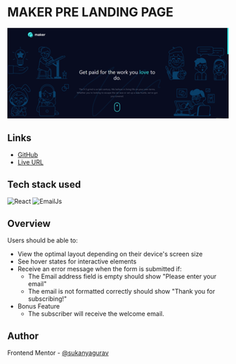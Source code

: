 # MAKER PRE LANDING PAGE
<img src="./public/design.png"/>

## Links

- [GitHub](https://github.com/sukanyagurav/Maker-pre-launch-landing-page)
- [Live URL](https://maker5867.netlify.app/)

<div>
    <h2> Tech stack used</h2>
</div>

<div>

![React](https://img.shields.io/badge/react-%2320232a.svg?style=for-the-badge&logo=react&logoColor=%2361DAFB) 
![EmailJs](https://img.shields.io/badge/EmailJs-%F8B533.svg?style=for-the-badge&logo=EmailJs&logoColor=%white) 
</div>

## Overview
Users should be able to:

- View the optimal layout depending on their device's screen size
- See hover states for interactive elements
- Receive an error message when the form is submitted if:
    - The Email address field is empty should show "Please enter your email"
    - The email is not formatted correctly should show "Thank you for subscribing!"
- Bonus Feature
   - The subscriber will receive the welcome email.

## Author
Frontend Mentor - [@sukanyagurav](https://www.frontendmentor.io/profile/sukanyagurav) 